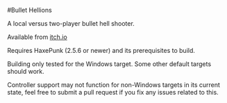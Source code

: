 #Bullet Hellions


A local versus two-player bullet hell shooter.

Available from [itch.io](https://midcode.itch.io/bullet-hellions)


Requires HaxePunk (2.5.6 or newer) and its prerequisites to build.

Building only tested for the Windows target. Some other default targets should work.

Controller support may not function for non-Windows targets in its current state, feel free to submit a pull request if you fix any issues related to this.
